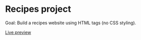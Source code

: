# Recipes project

Goal: Build a recipes website using HTML tags (no CSS styling).

[Live preview](https://miha-f.github.io/the-odin-project-monorepo/recipes/)
